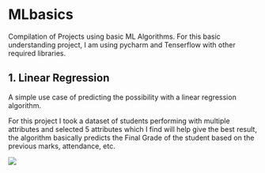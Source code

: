 # MLbasics
Compilation of Projects using basic ML Algorithms. For this basic understanding project, I am using pycharm and Tenserflow with other required libraries. 

## 1. Linear Regression 

A simple use case of predicting the possibility with a linear regression algorithm. 

For this project I took a dataset of students performing with multiple attributes and selected 5 attributes which I find will help give the best result, the algorithm basically predicts the Final Grade of the student based on the previous marks, attendance, etc. 

![](https://github.com/Nisarg38/MLbasics/tree/main/assests/linearregression1.png)

